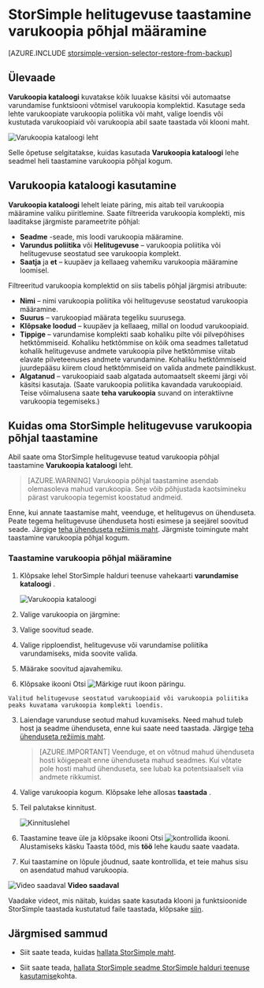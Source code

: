 <properties 
   pageTitle="Varukoopia põhjal taastamine StorSimple helitugevuse | Microsoft Azure'i"
   description="Selgitab, kuidas kasutada StorSimple halduri teenuse varukoopia kataloogi lehe StorSimple helitugevuse taastamine varukoopia põhjal kogum."
   services="storsimple"
   documentationCenter="NA"
   authors="alkohli"
   manager="carmonm"
   editor="" />
<tags 
   ms.service="storsimple"
   ms.devlang="NA"
   ms.topic="article"
   ms.tgt_pltfrm="NA"
   ms.workload="TBD"
   ms.date="08/17/2016"
   ms.author="alkohli" />

# <a name="restore-a-storsimple-volume-from-a-backup-set"></a>StorSimple helitugevuse taastamine varukoopia põhjal määramine

[AZURE.INCLUDE [storsimple-version-selector-restore-from-backup](../../includes/storsimple-version-selector-restore-from-backup.md)]

## <a name="overview"></a>Ülevaade

**Varukoopia kataloogi** kuvatakse kõik luuakse käsitsi või automaatse varundamise funktsiooni võtmisel varukoopia komplektid. Kasutage seda lehte varukoopiate varukoopia poliitika või maht, valige loendis või kustutada varukoopiaid või varukoopia abil saate taastada või klooni maht.

 ![Varukoopia kataloogi leht](./media/storsimple-restore-from-backup-set/HCS_BackupCatalog.png)

Selle õpetuse selgitatakse, kuidas kasutada **Varukoopia kataloogi** lehe seadmel heli taastamine varukoopia põhjal kogum.

## <a name="how-to-use-the-backup-catalog"></a>Varukoopia kataloogi kasutamine 

**Varukoopia kataloogi** lehelt leiate päring, mis aitab teil varukoopia määramine valiku piiritlemine. Saate filtreerida varukoopia komplekti, mis laaditakse järgmiste parameetrite põhjal:

- **Seadme** -seade, mis loodi varukoopia määramine.
- **Varundus poliitika** või **Helitugevuse** – varukoopia poliitika või helitugevuse seostatud see varukoopia komplekt.
- **Saatja** ja **et** – kuupäev ja kellaaeg vahemiku varukoopia määramine loomisel.

Filtreeritud varukoopia komplektid on siis tabelis põhjal järgmisi atribuute:

- **Nimi** – nimi varukoopia poliitika või helitugevuse seostatud varukoopia määramine.
- **Suurus** – varukoopiad määrata tegeliku suurusega.
- **Klõpsake loodud** – kuupäev ja kellaaeg, millal on loodud varukoopiaid. 
- **Tippige** – varundamise komplekti saab kohaliku pilte või pilvepõhises hetktõmmiseid. Kohaliku hetktõmmise on kõik oma seadmes talletatud kohalik helitugevuse andmete varukoopia pilve hetktõmmise viitab elavate pilveteenuses andmete varundamine. Kohaliku hetktõmmiseid juurdepääsu kiirem cloud hetktõmmiseid on valida andmete paindlikkust.
- **Algatanud** – varukoopiaid saab algatada automaatselt skeemi järgi või käsitsi kasutaja. (Saate varukoopia poliitika kavandada varukoopiaid. Teise võimalusena saate **teha varukoopia** suvand on interaktiivne varukoopia tegemiseks.)

## <a name="how-to-restore-your-storsimple-volume-from-a-backup"></a>Kuidas oma StorSimple helitugevuse varukoopia põhjal taastamine

Abil saate oma StorSimple helitugevuse teatud varukoopia põhjal taastamine **Varukoopia kataloogi** leht. 

> [AZURE.WARNING] Varukoopia põhjal taastamine asendab olemasoleva mahud varukoopia. See võib põhjustada kaotsimineku pärast varukoopia tegemist koostatud andmeid.

Enne, kui annate taastamise maht, veenduge, et helitugevus on ühenduseta. Peate tegema helitugevuse ühenduseta hosti esimese ja seejärel soovitud seade. Järgige [teha ühenduseta režiimis maht](storsimple-manage-volumes.md#take-a-volume-offline). Järgmiste toimingute maht taastamine varukoopia põhjal kogum.

### <a name="to-restore-from-a-backup-set"></a>Taastamine varukoopia põhjal määramine

1. Klõpsake lehel StorSimple halduri teenuse vahekaarti **varundamise kataloogi** .

    ![Varukoopia kataloogi](./media/storsimple-restore-from-backup-set/HCS_Restore.png)

2. Valige varukoopia on järgmine:
  1. Valige soovitud seade.
  2. Valige ripploendist, helitugevuse või varundamise poliitika varundamiseks, mida soovite valida.
  3. Määrake soovitud ajavahemiku.
  4. Klõpsake ikooni Otsi ![Märkige ruut ikoon](./media/storsimple-restore-from-backup-set/HCS_CheckIcon.png) päringu.
 
    Valitud helitugevuse seostatud varukoopiaid või varukoopia poliitika peaks kuvatama varukoopia komplekti loendis.

3. Laiendage varunduse seotud mahud kuvamiseks. Need mahud tuleb host ja seadme ühenduseta, enne kui saate need taastada. Järgige [teha ühenduseta režiimis maht](storsimple-manage-volumes.md#take-a-volume-offline).

    >  [AZURE.IMPORTANT] Veenduge, et on võtnud mahud ühenduseta hosti kõigepealt enne ühenduseta mahud seadmes. Kui võtate pole hosti mahud ühenduseta, see lubab ka potentsiaalselt viia andmete rikkumist.

4. Valige varukoopia kogum. Klõpsake lehe allosas **taastada** .

6. Teil palutakse kinnitust. 

    ![Kinnituslehel](./media/storsimple-restore-from-backup-set/HCS_ConfirmRestore.png)

7. Taastamine teave üle ja klõpsake ikooni Otsi ![kontrollida ikooni](./media/storsimple-restore-from-backup-set/HCS_CheckIcon.png). Alustamiseks käsku Taasta tööd, mis **töö** lehe kaudu saate vaadata. 

8. Kui taastamine on lõpule jõudnud, saate kontrollida, et teie mahus sisu on asendatud mahud varukoopia.

![Video saadaval](./media/storsimple-restore-from-backup-set/Video_icon.png) **Video saadaval**

Vaadake videot, mis näitab, kuidas saate kasutada klooni ja funktsioonide StorSimple taastada kustutatud faile taastada, klõpsake [siin](https://azure.microsoft.com/documentation/videos/storsimple-recover-deleted-files-with-storsimple/).

## <a name="next-steps"></a>Järgmised sammud

- Siit saate teada, kuidas [hallata StorSimple maht](storsimple-manage-volumes.md).

- Siit saate teada, [hallata StorSimple seadme StorSimple halduri teenuse kasutamise](storsimple-manager-service-administration.md)kohta.

